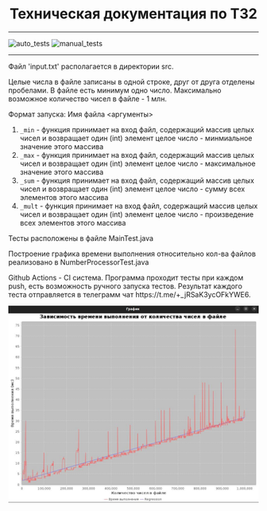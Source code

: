 <h1 align="center"> Техническая документация по ТЗ2 </h1>
<hr>

![auto_tests](https://github.com/YoungCucumber/TZ2/actions/workflows/auto_tests.yml/badge.svg)
![manual_tests](https://github.com/YoungCucumber/TZ2/actions/workflows/manual_tests.yml/badge.svg)
<hr>
        <p> Файл 'input.txt' располагается в директории src. </p>
        <p> Целые числа в файле записаны в одной строке, друг от друга отделены пробелами. 
            В файле есть минимум одно число. Максимально возможное количество чисел в файле - 1 млн. </p>

Формат запуска: Имя файла <аргументы>

1. `_min` - функция принимает на вход файл, содержащий массив целых чисел и возвращает один (int) элемент целое число - минмиальное значение этого массива
2. `_max` - функция принимает на вход файл, содержащий массив целых чисел и возвращает один (int) элемент целое число -  максимальное значение этого массива
3. `_sum` - функция принимает на вход файл, содержащий массив целых чисел и возвращает один (int) элемент целое число -  сумму всех элементов этого массива 
4. `_mult` - функция принимает на вход файл, содержащий массив целых чисел и возвращает один (int) элемент целое число -  произведение всех элементов этого массива

<p>Тесты расположены в файле MainTest.java</p>
<p>Построение графика времени выполнения относительно кол-ва файлов реализовано в NumberProcessorTest.java</p>

<p>Github Actions - CI система. Программа проходит тесты при каждом push, есть возможность
ручного запуска тестов. Результат каждого теста отправляется в телеграмм чат https://t.me/+_jRSaK3ycOFkYWE6.</p>

![](image.jpg)
